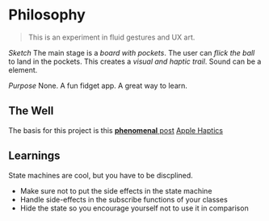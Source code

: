 # Philosophy

> This is an experiment in fluid gestures and UX art.

_Sketch_
The main stage is a _board with pockets_.
The user can _flick the ball_ to land in the pockets.
This creates a _visual and haptic trail_.
Sound can be a element.

_Purpose_
None. A fun fidget app.
A great way to learn.
 
 
## The Well 
The basis for this project is this [**phenomenal** post](https://medium.com/@nathangitter/building-fluid-interfaces-ios-swift-9732bb934bf5)
[Apple Haptics](https://developer.apple.com/documentation/corehaptics/delivering_rich_app_experiences_with_haptics)

## Learnings
State machines are cool, but you have to be discplined. 
- Make sure not to put the side effects in the state machine
- Handle side-effects in the subscribe functions of your classes
- Hide the state so you encourage yourself not to use it in comparison
